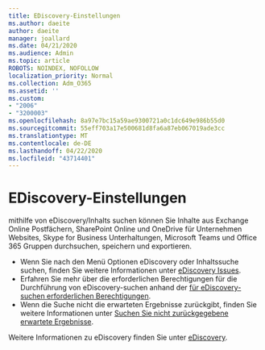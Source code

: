 ```yaml
---
title: EDiscovery-Einstellungen
ms.author: daeite
author: daeite
manager: joallard
ms.date: 04/21/2020
ms.audience: Admin
ms.topic: article
ROBOTS: NOINDEX, NOFOLLOW
localization_priority: Normal
ms.collection: Adm_O365
ms.assetid: ''
ms.custom:
- "2006"
- "3200003"
ms.openlocfilehash: 8a97e7bc15a59ae9300721a0c1dc649e986b55d0
ms.sourcegitcommit: 55eff703a17e500681d8fa6a87eb067019ade3cc
ms.translationtype: MT
ms.contentlocale: de-DE
ms.lasthandoff: 04/22/2020
ms.locfileid: "43714401"
---
```

# <a name="ediscovery-settings"></a>EDiscovery-Einstellungen

mithilfe von eDiscovery/Inhalts suchen können Sie Inhalte aus Exchange Online Postfächern, SharePoint Online und OneDrive für Unternehmen Websites, Skype for Business Unterhaltungen, Microsoft Teams und Office 365 Gruppen durchsuchen, speichern und exportieren.

- Wenn Sie nach den Menü Optionen eDiscovery oder Inhaltssuche suchen, finden Sie weitere Informationen unter [eDiscovery Issues](https://docs.microsoft.com/alchemyinsights/ediscovery-issues).
- Erfahren Sie mehr über die erforderlichen Berechtigungen für die Durchführung von eDiscovery-suchen anhand der [für eDiscovery-suchen erforderlichen Berechtigungen](https://docs.microsoft.com/alchemyinsights/permissions-required-for-ediscovery-searches).
- Wenn die Suche nicht die erwarteten Ergebnisse zurückgibt, finden Sie weitere Informationen unter [Suchen Sie nicht zurückgegebene erwartete Ergebnisse](https://docs.microsoft.com/alchemyinsights/search-not-returning-expected-results).

Weitere Informationen zu eDiscovery finden Sie unter [eDiscovery](https://docs.microsoft.com/office365/securitycompliance/ediscovery).
